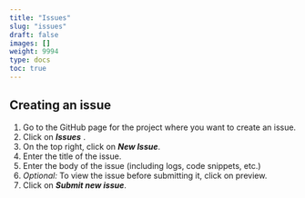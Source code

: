 ```yaml
---
title: "Issues"
slug: "issues"
draft: false
images: []
weight: 9994
type: docs
toc: true
---
```


## Creating an issue
1. Go to the GitHub page for the project where you want to create an issue.
2. Click on ***Issues*** .
3. On the top right, click on ***New Issue***.
4. Enter the title of the issue.
5. Enter the body of the issue (including logs, code snippets, etc.)
6. *Optional:* To view the issue before submitting it, click on preview.
7. Click on ***Submit new issue***.


